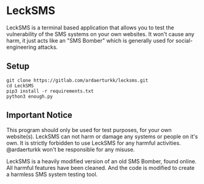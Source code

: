# LeckSMS

LeckSMS is a terminal based application that allows you to test the vulnerability of the SMS systems on your own websites.
It won't cause any harm, it just acts like an "SMS Bomber" which is generally used for social-engineering attacks.


<h2>Setup</h2>

```console
git clone https://gitlab.com/ardaerturkk/lecksms.git
cd LeckSMS
pip3 install -r requirements.txt
python3 enough.py
```
<h2>Important Notice</h2>

This program should only be used for test purposes, for your own website(s).
LeckSMS can not harm or damage any systems or people on it's own.
It is strictly forbidden to use LeckSMS for any harmful activities.
@ardaerturkk won't be responsible for any misuse.

LeckSMS is a heavily modified version of an old SMS Bomber, found online. All harmful features have been cleaned. And the code is modified to create a harmless SMS system testing tool.
